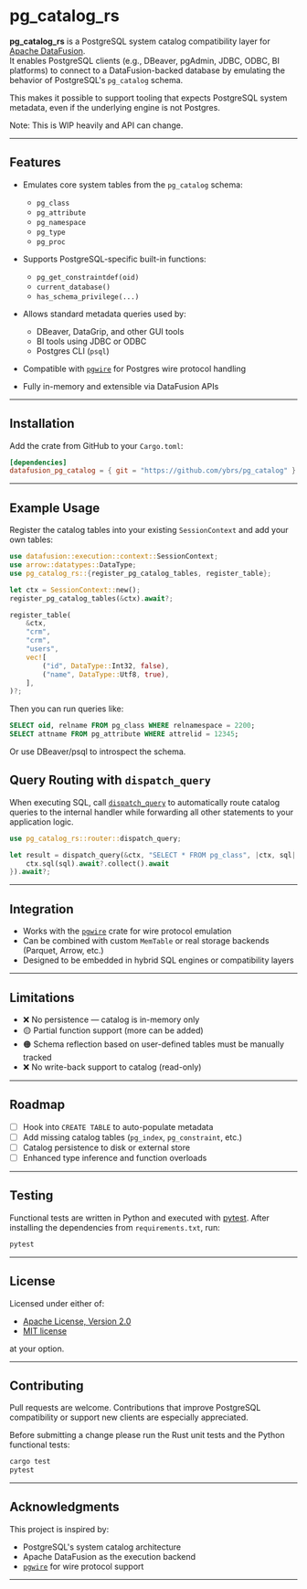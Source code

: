 # pg_catalog_rs

**pg_catalog_rs** is a PostgreSQL system catalog compatibility layer for [Apache DataFusion](https://github.com/apache/datafusion).  
It enables PostgreSQL clients (e.g., DBeaver, pgAdmin, JDBC, ODBC, BI platforms) to connect to a DataFusion-backed database by emulating the behavior of PostgreSQL's `pg_catalog` schema.

This makes it possible to support tooling that expects PostgreSQL system metadata, even if the underlying engine is not Postgres.

Note: This is WIP heavily and API can change.

---

## Features
- Emulates core system tables from the `pg_catalog` schema:
  - `pg_class`
  - `pg_attribute`
  - `pg_namespace`
  - `pg_type`
  - `pg_proc`

- Supports PostgreSQL-specific built-in functions:
  - `pg_get_constraintdef(oid)`
  - `current_database()`
  - `has_schema_privilege(...)`

- Allows standard metadata queries used by:
  - DBeaver, DataGrip, and other GUI tools
  - BI tools using JDBC or ODBC
  - Postgres CLI (`psql`)

- Compatible with [`pgwire`](https://crates.io/crates/pgwire`) for Postgres wire protocol handling

- Fully in-memory and extensible via DataFusion APIs

---

## Installation

Add the crate from GitHub to your `Cargo.toml`:

```toml
[dependencies]
datafusion_pg_catalog = { git = "https://github.com/ybrs/pg_catalog" }
```

---

## Example Usage

Register the catalog tables into your existing `SessionContext` and add your own tables:

```rust
use datafusion::execution::context::SessionContext;
use arrow::datatypes::DataType;
use pg_catalog_rs::{register_pg_catalog_tables, register_table};

let ctx = SessionContext::new();
register_pg_catalog_tables(&ctx).await?;

register_table(
    &ctx,
    "crm",
    "crm",
    "users",
    vec![
        ("id", DataType::Int32, false),
        ("name", DataType::Utf8, true),
    ],
)?;
```

Then you can run queries like:

```sql
SELECT oid, relname FROM pg_class WHERE relnamespace = 2200;
SELECT attname FROM pg_attribute WHERE attrelid = 12345;
```

Or use DBeaver/psql to introspect the schema.

## Query Routing with `dispatch_query`

When executing SQL, call [`dispatch_query`](src/router.rs) to automatically
route catalog queries to the internal handler while forwarding all other
statements to your application logic.

```rust
use pg_catalog_rs::router::dispatch_query;

let result = dispatch_query(&ctx, "SELECT * FROM pg_class", |ctx, sql| async move {
    ctx.sql(sql).await?.collect().await
}).await?;
```

---

## Integration

- Works with the [`pgwire`](https://github.com/sunng87/pgwire) crate for wire protocol emulation
- Can be combined with custom `MemTable` or real storage backends (Parquet, Arrow, etc.)
- Designed to be embedded in hybrid SQL engines or compatibility layers

---

## Limitations

- ❌ No persistence — catalog is in-memory only
- 🟡 Partial function support (more can be added)
- 🟠 Schema reflection based on user-defined tables must be manually tracked
- ❌ No write-back support to catalog (read-only)

---

## Roadmap
- [ ] Hook into `CREATE TABLE` to auto-populate metadata
- [ ] Add missing catalog tables (`pg_index`, `pg_constraint`, etc.)
- [ ] Catalog persistence to disk or external store
- [ ] Enhanced type inference and function overloads

---

## Testing

Functional tests are written in Python and executed with [pytest](https://docs.pytest.org/).
After installing the dependencies from `requirements.txt`, run:

```bash
pytest
```

---

## License

Licensed under either of:

- [Apache License, Version 2.0](LICENSE-APACHE)
- [MIT license](LICENSE-MIT)

at your option.

---

## Contributing

Pull requests are welcome. Contributions that improve PostgreSQL compatibility or support new clients are especially appreciated.

Before submitting a change please run the Rust unit tests and the Python functional
tests:

```bash
cargo test
pytest
```

---

## Acknowledgments

This project is inspired by:

- PostgreSQL's system catalog architecture
- Apache DataFusion as the execution backend
- [`pgwire`](https://github.com/sunng87/pgwire) for wire protocol support

---
